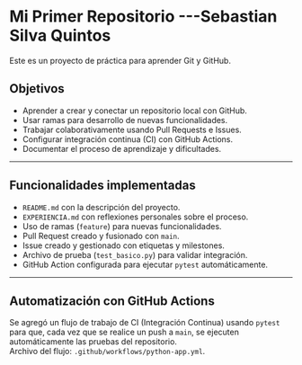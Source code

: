 # Mi Primer Repositorio                      ---Sebastian Silva Quintos

Este es un proyecto de práctica para aprender Git y GitHub.

##  Objetivos

- Aprender a crear y conectar un repositorio local con GitHub.
- Usar ramas para desarrollo de nuevas funcionalidades.
- Trabajar colaborativamente usando Pull Requests e Issues.
- Configurar integración continua (CI) con GitHub Actions.
- Documentar el proceso de aprendizaje y dificultades.

---

##  Funcionalidades implementadas

- `README.md` con la descripción del proyecto.
- `EXPERIENCIA.md` con reflexiones personales sobre el proceso.
- Uso de ramas (`feature`) para nuevas funcionalidades.
- Pull Request creado y fusionado con `main`.
- Issue creado y gestionado con etiquetas y milestones.
- Archivo de prueba (`test_basico.py`) para validar integración.
- GitHub Action configurada para ejecutar `pytest` automáticamente.

---

##  Automatización con GitHub Actions

Se agregó un flujo de trabajo de CI (Integración Continua) usando `pytest` para que, cada vez que se realice un push a `main`, se ejecuten automáticamente las pruebas del repositorio.  
Archivo del flujo: `.github/workflows/python-app.yml`.
